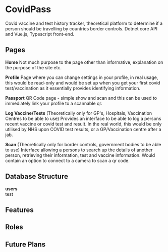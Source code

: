 # CovidPass
 Covid vaccine and test history tracker, theoretical platform to determine if a person should be travelling by countries border controls. Dotnet core API and Vue.js, Typescript front-end.

## Pages
**Home**
Not much purpose to the page other than informative, explanation on the purpose of the site etc.

**Profile**
Page where you can change settings in your profile, in real usage, this would be read-only and would be set up when you get your first covid test/vaccination as it  essentially provides identifying information.

**Passport**
QR Code page - simple show and scan and this can be used to immediately link your profile to a scannable qr.

**Log Vaccine/Tests** (Theoretically only for GP's, Hospitals, Vaccination Centres to be able to use)
Provides an interface to be able to log a persons recent vaccine or covid test and result. In the real world, this would be only utilised by NHS upon COVID test results, or a GP/Vaccination centre after a jab.

**Scan** (Theoretically only for border controls, government bodies to be able to use)
Interface allowing a persons to search up the details of another person, retrieving their information, test and vaccine information. Would contain an option to connect to a camera to scan a qr code.

## Database Structure
**users**<br>test

## Features

## Roles

## Future Plans


